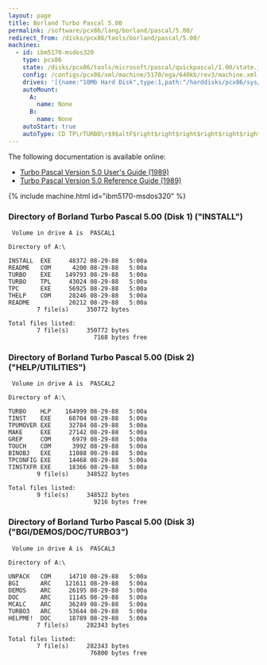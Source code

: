 ```yaml
---
layout: page
title: Borland Turbo Pascal 5.00
permalink: /software/pcx86/lang/borland/pascal/5.00/
redirect_from: /disks/pcx86/tools/borland/pascal/5.00/
machines:
  - id: ibm5170-msdos320
    type: pcx86
    state: /disks/pcx86/tools/microsoft/pascal/quickpascal/1.00/state.json
    config: /configs/pcx86/xml/machine/5170/ega/640kb/rev3/machine.xml
    drives: '[{name:"10Mb Hard Disk",type:1,path:"/harddisks/pcx86/sys/dos/microsoft/3.20/MSDOS320-C400.json"}]'
    autoMount:
      A:
        name: None
      B:
        name: None
    autoStart: true
    autoType: CD TP\rTURBO\r$9$altF$right$right$right$right$right$right$right
---
```


The following documentation is available online:

- [Turbo Pascal Version 5.0 User's Guide (1989)](http://bitsavers.org/pdf/borland/turbo_pascal/Turbo_Pascal_Version_5.0_Users_Guide_1989.pdf)
- [Turbo Pascal Version 5.0 Reference Guide (1989)](http://bitsavers.org/pdf/borland/turbo_pascal/Turbo_Pascal_Version_5.0_Reference_Guide_1989.pdf)

{% include machine.html id="ibm5170-msdos320" %}

### Directory of Borland Turbo Pascal 5.00 (Disk 1) ("INSTALL")

     Volume in drive A is  PASCAL1   
    
    Directory of A:\
    
    INSTALL  EXE     48372 08-29-88   5:00a
    README   COM      4200 08-29-88   5:00a
    TURBO    EXE    149793 08-29-88   5:00a
    TURBO    TPL     43024 08-29-88   5:00a
    TPC      EXE     56925 08-29-88   5:00a
    THELP    COM     28246 08-29-88   5:00a
    README           20212 08-29-88   5:00a
            7 file(s)     350772 bytes
    
    Total files listed:
            7 file(s)     350772 bytes
                            7168 bytes free

### Directory of Borland Turbo Pascal 5.00 (Disk 2) ("HELP/UTILITIES")

     Volume in drive A is  PASCAL2   
    
    Directory of A:\
    
    TURBO    HLP    164999 08-29-88   5:00a
    TINST    EXE     68704 08-29-88   5:00a
    TPUMOVER EXE     32784 08-29-88   5:00a
    MAKE     EXE     27142 08-29-88   5:00a
    GREP     COM      6979 08-29-88   5:00a
    TOUCH    COM      3992 08-29-88   5:00a
    BINOBJ   EXE     11088 08-29-88   5:00a
    TPCONFIG EXE     14468 08-29-88   5:00a
    TINSTXFR EXE     18366 08-29-88   5:00a
            9 file(s)     348522 bytes
    
    Total files listed:
            9 file(s)     348522 bytes
                            9216 bytes free

### Directory of Borland Turbo Pascal 5.00 (Disk 3) ("BGI/DEMOS/DOC/TURBO3")

     Volume in drive A is  PASCAL3   
    
    Directory of A:\
    
    UNPACK   COM     14710 08-29-88   5:00a
    BGI      ARC    121611 08-29-88   5:00a
    DEMOS    ARC     26195 08-29-88   5:00a
    DOC      ARC     11145 08-29-88   5:00a
    MCALC    ARC     36249 08-29-88   5:00a
    TURBO3   ARC     53644 08-29-88   5:00a
    HELPME!  DOC     18789 08-29-88   5:00a
            7 file(s)     282343 bytes
    
    Total files listed:
            7 file(s)     282343 bytes
                           76800 bytes free
